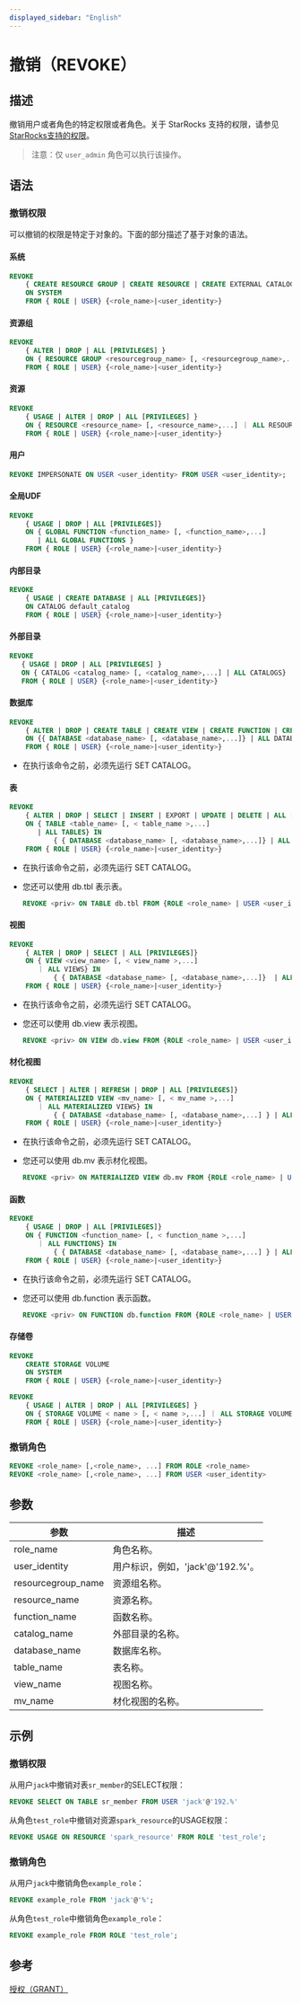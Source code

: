 ```yaml
---
displayed_sidebar: "English"
---
```


# 撤销（REVOKE）

## 描述

撤销用户或者角色的特定权限或者角色。关于 StarRocks 支持的权限，请参见[StarRocks支持的权限](../../../administration/privilege_item.md)。

> 注意：仅 `user_admin` 角色可以执行该操作。

## 语法

### 撤销权限

可以撤销的权限是特定于对象的。下面的部分描述了基于对象的语法。

#### 系统

```SQL
REVOKE
    { CREATE RESOURCE GROUP | CREATE RESOURCE | CREATE EXTERNAL CATALOG | REPOSITORY | BLACKLIST | FILE | OPERATE } 
    ON SYSTEM
    FROM { ROLE | USER} {<role_name>|<user_identity>}
```

#### 资源组

```SQL
REVOKE
    { ALTER | DROP | ALL [PRIVILEGES] } 
    ON { RESOURCE GROUP <resourcegroup_name> [, <resourcegroup_name>,...] ｜ ALL RESOURCE GROUPS} 
    FROM { ROLE | USER} {<role_name>|<user_identity>}
```

#### 资源

```SQL
REVOKE
    { USAGE | ALTER | DROP | ALL [PRIVILEGES] } 
    ON { RESOURCE <resource_name> [, <resource_name>,...] ｜ ALL RESOURCES} 
    FROM { ROLE | USER} {<role_name>|<user_identity>}
```

#### 用户

```SQL
REVOKE IMPERSONATE ON USER <user_identity> FROM USER <user_identity>;
```

#### 全局UDF

```SQL
REVOKE
    { USAGE | DROP | ALL [PRIVILEGES]} 
    ON { GLOBAL FUNCTION <function_name> [, <function_name>,...]    
       | ALL GLOBAL FUNCTIONS }
    FROM { ROLE | USER} {<role_name>|<user_identity>}
```

#### 内部目录

```SQL
REVOKE 
    { USAGE | CREATE DATABASE | ALL [PRIVILEGES]} 
    ON CATALOG default_catalog
    FROM { ROLE | USER} {<role_name>|<user_identity>}
```

#### 外部目录

```SQL
REVOKE  
   { USAGE | DROP | ALL [PRIVILEGES] } 
   ON { CATALOG <catalog_name> [, <catalog_name>,...] | ALL CATALOGS}
   FROM { ROLE | USER} {<role_name>|<user_identity>}
```

#### 数据库

```SQL
REVOKE 
    { ALTER | DROP | CREATE TABLE | CREATE VIEW | CREATE FUNCTION | CREATE MATERIALIZED VIEW | ALL [PRIVILEGES] } 
    ON {{ DATABASE <database_name> [, <database_name>,...]} | ALL DATABASES }
    FROM { ROLE | USER} {<role_name>|<user_identity>}
```

* 在执行该命令之前，必须先运行 SET CATALOG。

#### 表

```SQL
REVOKE  
    { ALTER | DROP | SELECT | INSERT | EXPORT | UPDATE | DELETE | ALL [PRIVILEGES]} 
    ON { TABLE <table_name> [, < table_name >,...]
       | ALL TABLES} IN 
           { { DATABASE <database_name> [, <database_name>,...]} | ALL DATABASES }
    FROM { ROLE | USER} {<role_name>|<user_identity>}
```

* 在执行该命令之前，必须先运行 SET CATALOG。
* 您还可以使用 db.tbl 表示表。

  ```SQL
  REVOKE <priv> ON TABLE db.tbl FROM {ROLE <role_name> | USER <user_identity>}
  ```

#### 视图

```SQL
REVOKE  
    { ALTER | DROP | SELECT | ALL [PRIVILEGES]} 
    ON { VIEW <view_name> [, < view_name >,...]
       ｜ ALL VIEWS} IN 
           { { DATABASE <database_name> [, <database_name>,...]}  | ALL DATABASES }
    FROM { ROLE | USER} {<role_name>|<user_identity>}
```

* 在执行该命令之前，必须先运行 SET CATALOG。
* 您还可以使用 db.view 表示视图。

  ```SQL
  REVOKE <priv> ON VIEW db.view FROM {ROLE <role_name> | USER <user_identity>}
  ```

#### 材化视图

```SQL
REVOKE
    { SELECT | ALTER | REFRESH | DROP | ALL [PRIVILEGES]} 
    ON { MATERIALIZED VIEW <mv_name> [, < mv_name >,...]
       ｜ ALL MATERIALIZED VIEWS} IN 
           { { DATABASE <database_name> [, <database_name>,...] } | ALL [DATABASES] }
    FROM { ROLE | USER} {<role_name>|<user_identity>}
```

* 在执行该命令之前，必须先运行 SET CATALOG。
* 您还可以使用 db.mv 表示材化视图。

  ```SQL
  REVOKE <priv> ON MATERIALIZED VIEW db.mv FROM {ROLE <role_name> | USER <user_identity>}
  ```

#### 函数

```SQL
REVOKE
    { USAGE | DROP | ALL [PRIVILEGES]} 
    ON { FUNCTION <function_name> [, < function_name >,...]
       ｜ ALL FUNCTIONS} IN 
           { { DATABASE <database_name> [, <database_name>,...] } | ALL DATABASES }
    FROM { ROLE | USER} {<role_name>|<user_identity>}
```

* 在执行该命令之前，必须先运行 SET CATALOG。
* 您还可以使用 db.function 表示函数。

  ```SQL
  REVOKE <priv> ON FUNCTION db.function FROM {ROLE <role_name> | USER <user_identity>}
  ```

#### 存储卷

```SQL
REVOKE
    CREATE STORAGE VOLUME 
    ON SYSTEM
    FROM { ROLE | USER} {<role_name>|<user_identity>}

REVOKE
    { USAGE | ALTER | DROP | ALL [PRIVILEGES] } 
    ON { STORAGE VOLUME < name > [, < name >,...] ｜ ALL STORAGE VOLUME} 
    FROM { ROLE | USER} {<role_name>|<user_identity>}
```

### 撤销角色

```SQL
REVOKE <role_name> [,<role_name>, ...] FROM ROLE <role_name>
REVOKE <role_name> [,<role_name>, ...] FROM USER <user_identity>
```

## 参数

| **参数**           | **描述**                                    |
| ------------------ | ------------------------------------------- |
| role_name          | 角色名称。                                  |
| user_identity      | 用户标识，例如，'jack'@'192.%'。            |
| resourcegroup_name | 资源组名称。                                |
| resource_name      | 资源名称。                                  |
| function_name      | 函数名称。                                  |
| catalog_name       | 外部目录的名称。                           |
| database_name      | 数据库名称。                                |
| table_name         | 表名称。                                    |
| view_name          | 视图名称。                                  |
| mv_name            | 材化视图的名称。                            |

## 示例

### 撤销权限

从用户`jack`中撤销对表`sr_member`的SELECT权限：

```SQL
REVOKE SELECT ON TABLE sr_member FROM USER 'jack'@'192.%'
```

从角色`test_role`中撤销对资源`spark_resource`的USAGE权限：

```SQL
REVOKE USAGE ON RESOURCE 'spark_resource' FROM ROLE 'test_role';
```

### 撤销角色

从用户`jack`中撤销角色`example_role`：

```SQL
REVOKE example_role FROM 'jack'@'%';
```

从角色`test_role`中撤销角色`example_role`：

```SQL
REVOKE example_role FROM ROLE 'test_role';
```

## 参考

[授权（GRANT）](GRANT.md)